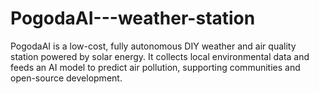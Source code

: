 # PogodaAI---weather-station
PogodaAI is a low-cost, fully autonomous DIY weather and air quality station powered by solar energy. It collects local environmental data and feeds an AI model to predict air pollution, supporting communities and open-source development.
